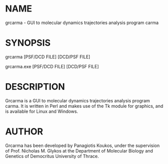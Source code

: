 # **NAME**

grcarma - GUI to molecular dynamics trajectories analysis program carma

# **SYNOPSIS**

grcarma [PSF/DCD FILE] [DCD/PSF FILE]

grcarma.exe [PSF/DCD FILE] [DCD/PSF FILE]

# **DESCRIPTION**

Grcarma is a GUI to molecular dynamics trajectories analysis program carma. It is written in Perl and makes use of the Tk module for graphics, and is available for Linux and Windows.

# **AUTHOR**

Grcarma has been developed by Panagiotis Koukos, under the supervision of Prof. Nicholas M. Glykos at the Department of Molecular Biology and Genetics of Democritus University of Thrace.
